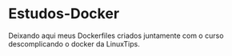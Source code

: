 # Estudos-Docker
Deixando aqui meus Dockerfiles criados juntamente com o curso descomplicando o docker da LinuxTips.
